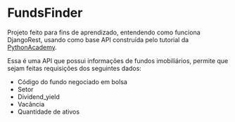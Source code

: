 # FundsFinder

Projeto feito para fins de aprendizado, entendendo como funciona DjangoRest, usando como base API construída pelo tutorial
da [PythonAcademy]([https://pages.github.com/](https://pythonacademy.com.br/blog/construcao-de-apis-com-django-rest-framework)).


Essa é uma API que possui informações de fundos imobiliários, permite que sejam feitas requisições 
dos seguintes dados:
  - Código do fundo negociado em bolsa
  - Setor
  - Dividend_yield
  - Vacância
  - Quantidade de ativos


